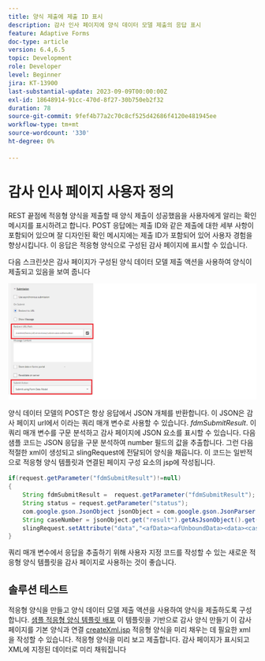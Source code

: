 ```yaml
---
title: 양식 제출에 제출 ID 표시
description: 감사 인사 페이지에 양식 데이터 모델 제출의 응답 표시
feature: Adaptive Forms
doc-type: article
version: 6.4,6.5
topic: Development
role: Developer
level: Beginner
jira: KT-13900
last-substantial-update: 2023-09-09T00:00:00Z
exl-id: 18648914-91cc-470d-8f27-30b750eb2f32
duration: 78
source-git-commit: 9fef4b77a2c70c8cf525d42686f4120e481945ee
workflow-type: tm+mt
source-wordcount: '330'
ht-degree: 0%

---
```


# 감사 인사 페이지 사용자 정의

REST 끝점에 적응형 양식을 제출할 때 양식 제출이 성공했음을 사용자에게 알리는 확인 메시지를 표시하려고 합니다. POST 응답에는 제출 ID와 같은 제출에 대한 세부 사항이 포함되어 있으며 잘 디자인된 확인 메시지에는 제출 ID가 포함되어 있어 사용자 경험을 향상시킵니다. 이 응답은 적응형 양식으로 구성된 감사 페이지에 표시할 수 있습니다.

다음 스크린샷은 감사 페이지가 구성된 양식 데이터 모델 제출 액션을 사용하여 양식이 제출되고 있음을 보여 줍니다

![감사 페이지](./assets/thank-you-page-fdm-submit.png)

양식 데이터 모델의 POST은 항상 응답에서 JSON 개체를 반환합니다. 이 JSON은 감사 페이지 url에서 이라는 쿼리 매개 변수로 사용할 수 있습니다. _fdmSubmitResult_. 이 쿼리 매개 변수를 구문 분석하고 감사 페이지에 JSON 요소를 표시할 수 있습니다.
다음 샘플 코드는 JSON 응답을 구문 분석하여 number 필드의 값을 추출합니다. 그런 다음 적절한 xml이 생성되고 slingRequest에 전달되어 양식을 채웁니다. 이 코드는 일반적으로 적응형 양식 템플릿과 연결된 페이지 구성 요소의 jsp에 작성됩니다.

```java
if(request.getParameter("fdmSubmitResult")!=null)
{
    String fdmSubmitResult =  request.getParameter("fdmSubmitResult");
    String status = request.getParameter("status");
    com.google.gson.JsonObject jsonObject = com.google.gson.JsonParser.parseString(fdmSubmitResult).getAsJsonObject();
    String caseNumber = jsonObject.get("result").getAsJsonObject().get("number").getAsString();
    slingRequest.setAttribute("data","<afData><afUnboundData><data><caseNumber>"+caseNumber+"</caseNumber><status>"+status+"</status></data></afUnboundData></afData>");
}
```

쿼리 매개 변수에서 응답을 추출하기 위해 사용자 지정 코드를 작성할 수 있는 새로운 적응형 양식 템플릿을 감사 페이지로 사용하는 것이 좋습니다.

## 솔루션 테스트

적응형 양식을 만들고 양식 데이터 모델 제출 액션을 사용하여 양식을 제출하도록 구성합니다.
[샘플 적응형 양식 템플릿 배포](assets/thank-you-page-template.zip)
이 템플릿을 기반으로 감사 양식 만들기 이 감사 페이지를 기본 양식과 연결 [createXml.jsp](http://localhost:4502/apps/thank-you-page-template/component/page/thankyoupage/createxml.jsp) 적응형 양식을 미리 채우는 데 필요한 xml을 작성할 수 있습니다.
적응형 양식을 미리 보고 제출합니다.
감사 페이지가 표시되고 XML에 지정된 데이터로 미리 채워집니다
